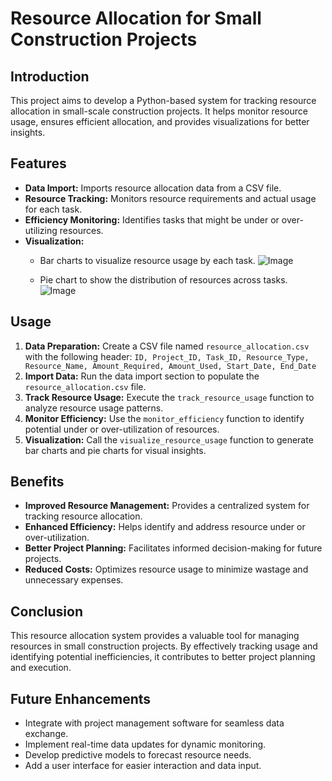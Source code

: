 # Resource Allocation for Small Construction Projects

## Introduction

This project aims to develop a Python-based system for tracking resource allocation in small-scale construction projects. It helps monitor resource usage, ensures efficient allocation, and provides visualizations for better insights.

## Features

* **Data Import:** Imports resource allocation data from a CSV file.
* **Resource Tracking:** Monitors resource requirements and actual usage for each task.
* **Efficiency Monitoring:** Identifies tasks that might be under or over-utilizing resources.
* **Visualization:**
    * Bar charts to visualize resource usage by each task.
      ![Image](https://github.com/user-attachments/assets/9ab90310-bd58-4dcf-b2c3-686d224cbf85)

    * Pie chart to show the distribution of resources across tasks.
     ![Image](https://github.com/user-attachments/assets/97d78dc6-438a-4ecf-a5ac-259ca1b8e43e)

## Usage

1. **Data Preparation:** Create a CSV file named `resource_allocation.csv` with the following header:
   `ID, Project_ID, Task_ID, Resource_Type, Resource_Name, Amount_Required, Amount_Used, Start_Date, End_Date`
2. **Import Data:** Run the data import section to populate the `resource_allocation.csv` file.
3. **Track Resource Usage:** Execute the `track_resource_usage` function to analyze resource usage patterns.
4. **Monitor Efficiency:** Use the `monitor_efficiency` function to identify potential under or over-utilization of resources.
5. **Visualization:** Call the `visualize_resource_usage` function to generate bar charts and pie charts for visual insights.

## Benefits

* **Improved Resource Management:** Provides a centralized system for tracking resource allocation.
* **Enhanced Efficiency:** Helps identify and address resource under or over-utilization.
* **Better Project Planning:** Facilitates informed decision-making for future projects.
* **Reduced Costs:** Optimizes resource usage to minimize wastage and unnecessary expenses.

## Conclusion

This resource allocation system provides a valuable tool for managing resources in small construction projects. By effectively tracking usage and identifying potential inefficiencies, it contributes to better project planning and execution.

## Future Enhancements

* Integrate with project management software for seamless data exchange.
* Implement real-time data updates for dynamic monitoring.
* Develop predictive models to forecast resource needs.
* Add a user interface for easier interaction and data input.
